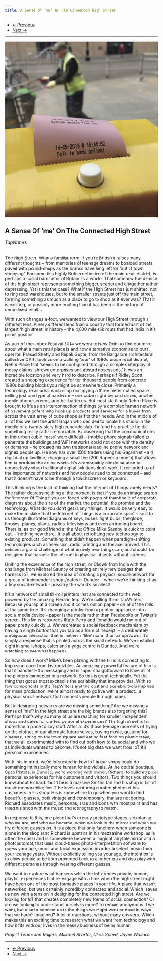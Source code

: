 ```yaml
---
title: A Sense Of ‘me’ On The Connected High Street
---
```


<nav aria-label="...">
  <ul class="pager">
    <li class="previous"><a href="09.html"><span aria-hidden="true">&larr;</span> Previous</a></li>
    <li class="next"><a href="11.html">Next <span aria-hidden="true">&rarr;</span></a></li>
  </ul>
</nav>

---
![](images/10.jpg)

## A Sense Of ‘me’ On The Connected High Street
*TapWriters*
<br />
<br />
<br />
The High Street. What a familiar term. If you’re British it raises many different thoughts – from memories of teenage dreams to boarded streets paved with pound-shops as the brands have long left for ‘out of town shopping’. For some this highly British definition of the main retail district, is perhaps a social barometer of Britain as a whole. That somehow the demise of the high street represents something bigger, scarier and altogether rather depressing. Yet is this the case? What if the High Street has just shifted, not to ring road warehouses, but to the smaller streets just off the main street, forming something as much as a place to go to shop as it ever was? That it is exciting, or possibly more exciting than it has been in the history of centralised retail...

With such changes a-foot, we wanted to view our High Street through a different lens. A very different lens from a country that formed part of the largest ‘high street’ in history – the 4,000 mile silk route that had India in it’s prime position.

As part of the Unbox Festival 2014 we went to New Delhi to find out more about what a main retail place is and how alternative economies to ours operate. Prasad Shetty and Rupali Gupte, from the Bangalore architectural collective CRIT, took us on a walking ‘tour’ of 1980s urban retail district, Nehru Place that ‘seems to be configured through a complex interplay of messy claims, shrewd enterprises and absurd obsessions.’ It was an incredible location and very hard to describe. Perhaps if Ridley Scott created a shopping experience for ten thousand people from concrete 1980s building blocks you might be somewhere close. Primarily a technology retail area, each shop occupying a three meter cubed space selling just one type of hardware – one cube might be hard drives, another mobile phone screens, another batteries. But most startlingly Nehru Place is brought to life as an interconnection of things by a complex human network of pavement gofers who hook up products and services for a buyer from across the vast array of cube shops as fits their needs. And in the middle of all of this we met the artist Gagan who decided to locate his studio in the middle of a twenty story high concrete slab. To fund his practice he did something really rather remarkable. By observing that the communications in this urban cubic ‘mess’ were difficult – (mobile phone signals failed to penetrate the buildings and WiFi networks could not cope with the density of demand) – he created his own traditional landline phone network and signed people up. He now has over 1500 traders using his GaganNet – a 4 digit dial up landline, charging a small fee (200 Rupees a month) that allows him to produce the art he wants. It’s a remarkably simple solution to connectivity when traditional digital solutions don’t work. It reminded us of the importance of networks and how people need to be connected – and that it doesn’t have to be through a touchscreen or keyboard.

This thinking is the kind of thinking that the Internet of Things surely needs? The rather depressing thing at the moment is that if you do an image search for ‘Internet Of Things’ you are faced with pages of thumbnails of corporate diagrams about the size of the market, the potential, the promise and the technology. What do you don’t get is any ‘things’. It would be very easy to make the mistake that the Internet of Things is a corporate spoof – sold to us through illustrated diagrams of keys, buses, light bulbs, the globe, houses, planes, plants, radios, televisions and even an ironing board... There is, as our good friend at the Met Office Mike Saunby is quick to point out, – ‘nothing new there’. It is all about retrofitting new technology to existing products. Something that didn’t happen when paradigm-shifting technologies such as television, radio, printing and the axel arrived. This sets out a grand challenge of what entirely new things can, and should, be designed that harness the internet in physical objects without screens.

Uniting the experience of the high street, or Chowk from India with the challenge from Michael Saunby of creating entirely new designs that harness IoT, we explored the idea of creating a physical social-network for a group of independent shops/cafes in Dundee – which we’re thinking of as a tiny social-network – possibly the world’s smallest!

It’s a network of small till-roll printers that are connected to the web, powered by the amazing Electric Imp. We’re calling them TapWriters. Because you tap at a screen and it comes out on paper – on all of the rolls at the same time. It’s changing a printer from a printing appliance into a social media device – paper is the media rather than Facebook’s or Twitter’s screen. This limits resources (Katy Perry and Ronaldo would run out of paper pretty quickly...). We’ve created a social feedback mechanism by having a single button that you tap as a form of ‘receipt’ – a deliberately ambiguous interaction that is neither a ‘like’ nor a ‘thumbs up/down’. It’s simply a response that is printed across the small network. We’ve installed eight in small shops, cafes and a yoga centre in Dundee. And we’re watching to see what happens.

So how does it work? Mike’s been playing with the till rolls connecting to Imp using code from Instructables. An amazingly powerful feature of Imp is that it handles Http messaging and is super straightforward to have all of the printers connected in a network. So this is great technically. Yet the thing that got us most excited is the scalability that Imp provides. With so few components in the TapWriters and the cost and scalable tools Imp has for mass production, we’re almost ready to go live with a product...a physical social network that connects people through paper.

But in designing networks are we missing something? Are we missing a sense of ‘me’? In the high street are the big brands also forgetting this? Perhaps that’s why so many of us are reaching for smaller independent shops and cafes for crafted personal experiences? The high street is far more than a place to buy stuff. After all it’s those teenage moments of trying on the clothes of our alternate future selves, buying music, queuing for cinemas, sitting on the town square and eating fast food on plastic trays, that we all experimented with to find out both how to be social and who we as individuals wanted to become. It’s not big data we want from IoT it’s personal experiences.

With this in mind, we’re interested in how IoT in our shops could do something intrinsically more human for individuals. At the optical boutique, Spex Pistols, in Dundee, we’re working with owner, Richard, to build atypical personal experiences for his customers and visitors. Two things you should know about Richard: fact 1 he is a massive Smiths fan and his shop is full of music memorabilia; fact 2 he loves capturing curated photos of his customers in his shop. His is somewhere to go when you want to find beautiful glasses, both vintage and contemporary, that are not boring. Richard associates music, personas, eras and icons with most pairs and has filled his shop with the music and iconography to match.

In response to this, one piece that’s in early prototype stages is exploring who we are, and who we become, when we look in the mirror and when we try different glasses on. It is a piece that only functions when someone is alone in the shop (and Richard is upstairs in his mezzanine workshop, as is often the case) and is somewhere between a magical fairytale mirror and
a photoautomat, that uses cloud-based photo-interpretation software to guess your age, mood and facial expression in order to select music from your teenage years. Without explicitly telling you your age, the intention is to allow people to be both prompted back to another era and also play with different personas through wearing different glasses.

We want to explore what happens when the IoT creates private, human, playful, experiences that re-engage with a time when the high street might have been one of the most formative places in your life. A place that wasn’t networked, but was certainly incredibly connected and social. Which leaves us now with a tension in designing for the connected high street. Are we looking for IoT that creates completely new forms of social connection? Or are we looking to understand ourselves more? To remain anonymous if we want, but also to connect us to the things we might want or need in ways that we hadn’t imagined? A lot of questions, without many answers. Which makes this an exciting time to research what we want from technology and how it fits with our lives in the messy business of being human.

*Project Team: Jon Rogers, Michael Shorter, Chris Speed, Jayne Wallace*

---

<nav aria-label="...">
  <ul class="pager">
    <li class="previous"><a href="09.html"><span aria-hidden="true">&larr;</span> Previous</a></li>
    <li class="next"><a href="11.html">Next <span aria-hidden="true">&rarr;</span></a></li>
  </ul>
</nav>
